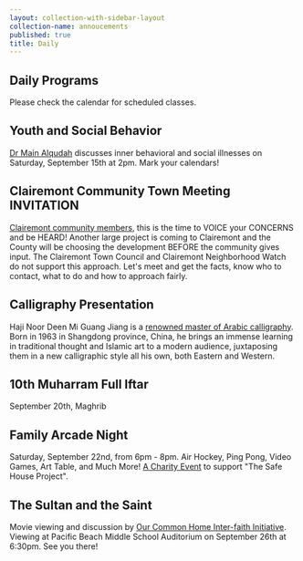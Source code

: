 ```yaml
---
layout: collection-with-sidebar-layout
collection-name: annoucements
published: true
title: Daily
---
```

## Daily Programs
Please check the calendar for scheduled classes.

## Youth and Social Behavior
[Dr Main Alqudah](http://www.icsd.org/events/youth-and-social-behavior) discusses inner behavioral and social illnesses on Saturday, September 15th at 2pm. Mark your calendars!

## Clairemont Community Town Meeting INVITATION
[Clairemont community members](http://www.icsd.org/events/clairemont-community-town-meeting), this is the time to VOICE your CONCERNS and be HEARD! Another large project is coming to Clairemont and the County will be choosing the development BEFORE the community gives input. The Clairemont Town Council and Clairemont Neighborhood Watch do not support this approach. Let's meet and get the facts, know who to contact, what to do and how to approach fairly.

## Calligraphy Presentation
Haji Noor Deen Mi Guang Jiang is a [renowned master of Arabic calligraphy](http://www.hajinoordeen.com/about.html). 
Born in 1963 in Shangdong province, China, he brings an immense learning in traditional thought and Islamic art to a modern audience, juxtaposing them in a new calligraphic style all his own, both Eastern and Western.

## 10th Muharram Full Iftar
September 20th, Maghrib

## Family Arcade Night
Saturday, September 22nd, from 6pm - 8pm. Air Hockey, Ping Pong, Video Games, Art Table, and Much More!
[A Charity Event](http://www.icsd.org/events/family-arcade-night) to support "The Safe House Project".

## The Sultan and the Saint
Movie viewing and discussion by [Our Common Home Inter-faith Initiative](http://www.icsd.org/events/the-sultan-and-the-saint). Viewing at Pacific Beach Middle School Auditorium on September 26th at 6:30pm. See you there!
